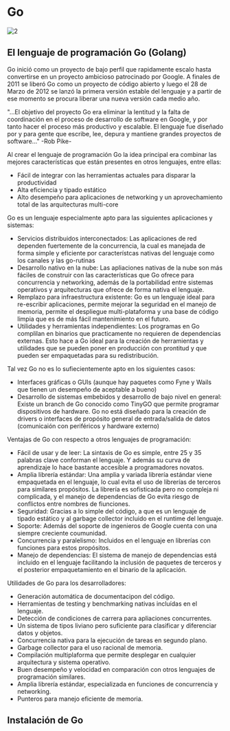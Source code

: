 # Go
![2](https://github.com/camilocorreaUdeA/Programacion_Web_2023_2/assets/42076547/e131e81c-9a0d-4db2-8d40-99119ebe006e)
## El lenguaje de programación Go (Golang)

Go inició como un proyecto de bajo perfil que rapidamente escalo hasta convertirse en un proyecto ambicioso patrocinado por Google. A finales de 2011 se liberó Go como un proyecto de código abierto y luego el 28 de Marzo de 2012 se lanzó la primera versión estable del lenguaje y a partir de ese momento se procura liberar una nueva versión cada medio año.

"...El objetivo del proyecto Go era eliminar la lentitud y la falta de coordinación en el proceso de desarrollo de software en Google, y por tanto hacer el proceso más productivo y escalable. El lenguaje fue diseñado por y para gente que escribe, lee, depura y mantiene grandes proyectos de software..." -Rob Pike-

Al crear el lenguaje de programación Go la idea principal era combinar las mejores características que están presentes en otros lenguajes, entre ellas:
<ul>
  <li>Fácil de integrar con las herramientas actuales para disparar la productividad</li>
  <li>Alta eficiencia y tipado estático</li>
  <li>Alto desempeño para aplicaciones de networking y un aprovechamiento total de las arquitecturas multi-core</li>
</ul>

Go es un lenguaje especialmente apto para las siguientes aplicaciones y sistemas:
<ul>
  <li>Servicios distribuidos interconectados: Las aplicaciones de red dependen fuertemente de la concurrencia, la cual es manejada de forma simple y eficiente por característcas nativas del lenguaje como los canales y las go-rutinas</li>
  <li>Desarrollo nativo en la nube: Las apliaciones nativas de la nube son más fáciles de construir con las características que Go ofrece para concurrencia y networking, además de la portabilidad entre sistemas operativos y arquitecturas que ofrece de forma nativa el lenguaje.</li>
  <li>Remplazo para infraestructura existente: Go es un lenguaje ideal para re-escribir aplicaciones, permite mejorar la seguridad en el manejo de memoria, permite el despliegue multi-plataforma y una base de código limpia que es de más fácil mantenimiento en el futuro.</li>
  <li>Utilidades y herramientas independientes: Los programas en Go complilan en binarios que practicamente no requieren de dependencias externas. Esto hace a Go ideal para la creación de herramientas y utilidades que se pueden poner en producción con prontitud y que pueden ser empaquetadas para su redistribución.</li>
</ul>

Tal vez Go no es lo sufiecientemente apto en los siguientes casos:
<ul>
  <li>Interfaces gráficas o GUIs (aunque hay paquetes como Fyne y Wails que tienen un desempeño de aceptable a bueno)</li>
  <li>Desarrollo de sistemas embebidos y desarrollo de bajo nivel en general: Existe un branch de Go conocido como TinyGO que permite programar dispositivos de hardware. Go no está diseñado para la creación de drivers o interfaces de propósito general de entrada/salida de datos (comunicaión con periféricos y hardware externo)</li>
</ul>

Ventajas de Go con respecto a otros lenguajes de programación:
<ul>
<li>Fácil de usar y de leer: La sintaxis de Go es simple, entre 25 y 35 palabras clave conforman el lenguaje. Y además su curva de aprendizaje lo hace bastante accesible a programadores novatos.</li>
<li>Amplia librería estándar: Una amplia y variada librería estándar viene empaquetada en el lenguaje, lo cual evita el uso de librerías de terceros para similares propósitos. La librería es sofisticada pero no compleja ni complicada, y el manejo de dependencias de Go evita riesgo de conflictos entre nombres de fiunciones.</li>
<li>Seguridad: Gracias a lo simple del código, a que es un lenguaje de tipado estático y al garbage collector incluido en el runtime del lenguaje.</li>
<li>Soporte: Además del soporte de ingenieros de Google cuenta con una siempre creciente coumunidad.</li>
<li>Concurrencia y paralelismo: Incluidos en el lenguaje en librerías con funciones para estos propósitos.</li>
<li>Manejo de dependencias: El sistema de manejo de dependencias está incluido en el lenguaje facilitando la inclusión de paquetes de terceros y el posterior empaquetamiento en el binario de la aplicación.</li>  
</ul>

Utilidades de Go para los desarrolladores:
<ul>
  <li>Generación automática de documentacipon del código.</li>
  <li>Herramientas de testing y benchmarking nativas incluídas en el lenguaje.</li>
  <li>Detección de condiciones de carrera para apliaciones concurrentes.</li>
  <li>Un sistema de tipos liviano pero suficiente para clasificar y diferenciar datos y objetos.</li>
  <li>Concurrencia nativa para la ejecución de tareas en segundo plano.</li>
  <li>Garbage collector para el uso racional de memoria.</li>
  <li>Compilación multiplaforma que permite desplegar en cualquier arquitectura y sistema operativo.</li>
  <li>Buen desempeño y velocidad en comparación con otros lenguajes de programación similares.</li>
  <li>Amplia librería estándar, especializada en funciones de concurrencia y networking.</li>
  <li>Punteros para manejo eficiente de memoria.</li>
</ul>

## Instalación de Go


